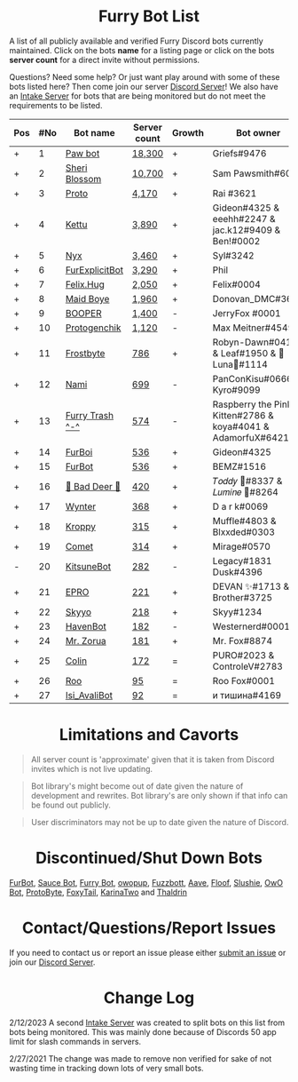 <h1 align="center">Furry Bot List</h1>

A list of all publicly available and verified Furry Discord bots currently maintained. Click on the bots **name** for a listing page or click on the bots **server count** for a direct invite without permissions.

Questions? Need some help? Or just want play around with some of these bots listed here? Then come join our server [Discord Server]! We also have an [Intake Server] for bots that are being monitored but do not meet the requirements to be listed.



| Pos | #No | Bot name | Server count | Growth | Bot owner | Bot lib
| --- | --- | -------- | -------------| ----- | ----------- | ---------- |
| + | 1 | [Paw bot] | [18,300](https://discord.com/oauth2/authorize?client_id=663823539672973353&scope=applications.commands%20bot) | + | Griefs#9476 | Custom
| + | 2 | [Sheri Blossom] | [10,700](https://discord.com/oauth2/authorize?client_id=911836896429232148&scope=applications.commands%20bot) | + | Sam Pawsmith#6015 | Discord.py
| + | 3 | [Proto] | [4,170](https://discord.com/oauth2/authorize?client_id=724601984241369100&scope=applications.commands%20bot) | + | Rai #3621 | Discord.net
| + | 4 | [Kettu] | [3,890](https://discord.com/oauth2/authorize?client_id=667131062941384757&scope=applications.commands%20bot) | + | Gideon#4325 & eeehh#2247 & jac.k12#9409 & Ben!#0002 | Discord.js
| + | 5 | [Nyx] | [3,460](https://discord.com/oauth2/authorize?client_id=600206352916414464&scope=applications.commands%20bot) | + | Syl#3242 | Eris
| + | 6 | [FurExplicitBot] | [3,290](https://discord.com/oauth2/authorize?=&client_id=534828939198070824&scope=applications.commands%20bot) | + | Phil | Flipper#3621 | Discord.js
| + | 7 | [Felix.Hug] | [2,050](https://discord.com/oauth2/authorize?client_id=950449870647492658&scope=applications.commands%20bot) | + | Felix#0004 | Discord.py
| + | 8 | [Maid Boye] | [1,960](https://discord.com/oauth2/authorize?client_id=879918811791388705&scope=applications.commands%20bot) | + | Donovan_DMC#3621 | Eris
| + | 9 | [BOOPER] | [1,400](https://discord.com/oauth2/authorize?client_id=759083323275608096&scope=applications.commands%20bot) | - | JerryFox #0001 | Discord.js
| + | 10 | [Protogenchik] | [1,120](https://discord.com/oauth2/authorize?client_id=890645772557746206&scope=applications.commands%20bot) | - | Max Meitner#4549 | Discord.py
| + | 11 | [Frostbyte] | [786](https://discord.com/oauth2/authorize?client_id=732233716604076075&scope=applications.commands%20bot) | + | Robyn-Dawn#0418 & Leaf#1950 & 🌸Luna🌸#1114 | Discord.py
| + | 12 | [Nami] | [699](https://discord.com/oauth2/authorize?client_id=747612596982513724&scope=applications.commands%20bot) | - | PanConKisu#0666 Kyro#9099 | Unknown
| + | 13 | [Furry Trash ^-^] | [574](https://discord.com/oauth2/authorize?client_id=417900655601254420&scope=applications.commands%20bot) | - | Raspberry the Pink Kitten#2786 & koya#4041 & AdamorfuX#6421 | Discord.py
| + | 14 | [FurBoi] | [536](https://discord.com/oauth2/authorize?client_id=990695577547333734&scope=applications.commands%20bot) | + | Gideon#4325 | Discord.js
| + | 15 | [FurBot] | [536](https://discord.com/oauth2/authorize?client_id=716259432878702633&scope=applications.commands%20bot) | + | BEMZ#1516 | Discord.py
| + | 16 | [🐾 Bad Deer 🐾] | [420](https://discord.com/oauth2/authorize?client_id=879514717612310558&scope=applications.commands%20bot) | + | 𝑇𝑜𝑑𝑑𝑦 🌙#8337 & 𝐿𝑢𝑚𝑖𝑛𝑒 🌙#8264 | BDScript & AOI.js
| + | 17 | [Wynter] | [368](https://discord.com/oauth2/authorize?client_id=548269826020343809&scope=applications.commands%20bot) | + | D a r k#0069 | Discord.js
| + | 18 | [Kroppy] | [315](https://discord.com/oauth2/authorize?client_id=875974356633788436&scope=applications.commands%20bot) | + | Muffle#4803 & Blxxded#0303 | NextCord 
| + | 19 | [Comet] | [314](https://discord.com/oauth2/authorize?client_id=678719240290828289&scope=applications.commands%20bot) | + | Mirage#0570 | Unknown
| - | 20 | [KitsuneBot] | [282](https://discord.com/oauth2/authorize?client_id=738229595626668102&scope=applications.commands%20bot) | - | Legacy#1831 Dusk#4396 | Unknown
| + | 21 | [EPRO] | [221](https://discord.com/oauth2/authorize?client_id=823554361397215294&scope=applications.commands%20bot) | + | DEVAN ✨#1713 & Brother#3725 | Discord.js
| + | 22 | [Skyyo] | [218](https://discord.com/oauth2/authorize?client_id=877928677109817404&scope=applications.commands%20bot) | + | Skyy#1234 | Custom
| + | 23 | [HavenBot] | [182](https://discord.com/oauth2/authorize?client_id=688494367807111234&scope=applications.commands%20bot) | - | Westernerd#0001 | Unknown
| + | 24 | [Mr. Zorua] | [181](https://discord.com/oauth2/authorize?client_id=735733344494682124&scope=applications.commands%20bot) | + | Mr. Fox#8874 | DiscordGo 
| + | 25 | [Colin] | [172](https://discord.com/oauth2/authorize?client_id=956589806622756894&scope=applications.commands%20bot) | = | PURO#2023 & ControleV#2783 | Unknown 
| + | 26 | [Roo] | [95](https://discord.com/oauth2/authorize?client_id=675609879083483136&scope=applications.commands%20bot) | = | Roo Fox#0001 | Discord.py
| + | 27 | [Isi_AvaliBot] | [92](https://discord.com/oauth2/authorize?client_id=876515016143147110&scope=applications.commands%20bot) | = | и тишина#4169 | Unknown



<h1 align="center">Limitations and Cavorts</h1>

> All server count is 'approximate' given that it is taken from Discord invites which is not live updating.

> Bot library's might become out of date given the nature of development and rewrites. Bot library's are only shown if that info can be found out publicly.

> User discriminators may not be up to date given the nature of Discord.

<h1 align="center">Discontinued/Shut Down Bots</h1>

[FurBot](https://discord.com/oauth2/authorize?client_id=174176308396425217&scope=applications.commands%20bot), [Sauce Bot](https://discord.com/oauth2/authorize?client_id=730158145489338409&scope=applications.commands%20bot), [Furry Bot](https://discord.com/oauth2/authorize?client_id=398251412246495233&scope=applications.commands%20bot), [owopup](https://discord.com/oauth2/authorize?client_id=365255872181567489&scope=applications.commands%20bot), [Fuzzbott](https://discord.com/oauth2/authorize?client_id=730633518992064514&scope=applications.commands%20bot), [Aave](https://discord.com/oauth2/authorize?client_id=486185195989368852&scope=applications.commands%20bot), [Floof](https://discord.com/oauth2/authorize?client_id=780116896775274538&scope=applications.commands%20bot), [Slushie](https://discord.com/oauth2/authorize?client_id=670786019037020188&scope=applications.commands%20bot), [OwO Bot](https://discord.com/oauth2/authorize?client_id=517201738646945803&scope=applications.commands%20bot), [ProtoByte](https://discord.com/oauth2/authorize?client_id=877347193328111666&scope=applications.commands%20bot), [FoxyTail](https://discord.com/oauth2/authorize?client_id=716682147749953616&scope=applications.commands%20bot), [KarinaTwo](https://discord.com/oauth2/authorize?client_id=793530706319114261&scope=applications.commands%20bot) and [Thaldrin](https://discord.com/oauth2/authorize?client_id=434662676547764244&scope=applications.commands%20bot)

<h1 align="center">Contact/Questions/Report Issues</h1>

If you need to contact us or report an issue please either [submit an issue](https://github.com/Gideon-foxo/furry-bots/issues/new) or join our [Discord Server].

<h1 align="center">Change Log</h1>

2/12/2023 A second [Intake Server] was created to split bots on this list from bots being monitored. This was mainly done because of Discords 50 app limit for slash commands in servers.

2/27/2021 The change was made to remove non verified for sake of not wasting time in tracking down lots of very small bots.


<!-- Markdown Links -->

[Discord Server]:https://discord.gg/c4q5GMN2n4
[Intake Server]:https://discord.gg/dTKfYRmk4W

[Sheri Blossom]:https://discord.bots.gg/bots/346702890368368640
[Paw bot]:https://discord.bots.gg/bots/663823539672973353
[Kettu]:https://discord.bots.gg/bots/667131062941384757
[Nyx]:https://discord.bots.gg/bots/600206352916414464
[FurExplicitBot]:https://discord.bots.gg/bots/534828939198070824
[Proto]:https://discord.bots.gg/bots/724601984241369100
[Maid Boye]:https://top.gg/bot/879918811791388705
[Nami]:https://top.gg/bot/747612596982513724
[OwO Bot]:https://top.gg/bot/517201738646945803
[Furry Trash ^-^]:https://top.gg/bot/417900655601254420
[BOOPER]:https://discord.bots.gg/bots/759083323275608096
[Frostbyte]:https://top.gg/bot/732233716604076075
[FurBot]:https://top.gg/bot/716259432878702633
[Felix.Hug]:https://top.gg/bot/950449870647492658
[Wynter]:https://discords.com/bots/bot/548269826020343809
[KitsuneBot]:https://discord.bots.gg/bots/738229595626668102
[ProtoByte]:https://top.gg/bot/877347193328111666
[EPRO]:https://top.gg/bot/823554361397215294
[KarinaTwo]:https://top.gg/bot/793530706319114261
[HavenBot]:https://top.gg/bot/688494367807111234
[Skyyo]:https://discord.bots.gg/bots/877928677109817404
[Protogenchik]:https://discords.com/bots/bot/890645772557746206
[FurBoi]:https://top.gg/bot/990695577547333734
[🐾 Bad Deer 🐾]:https://top.gg/bot/879514717612310558
[Mr. Zorua]:https://top.gg/bot/735733344494682124
[Comet]:https://discord.com/users/678719240290828289
[Isi_AvaliBot]:https://top.gg/bot/876515016143147110
[Kroppy]:https://top.gg/bot/875974356633788436
[Colin]:https://discord-botlist.eu/bots/956589806622756894
[Roo]:https://discordbotlist.com/bots/roo-bot

